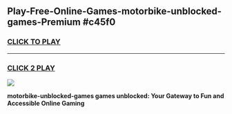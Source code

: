 
## Play-Free-Online-Games-motorbike-unblocked-games-Premium #c45f0
<h3>
<a href="https://premium.freeplayer.one?title=motorbike-unblocked-games&ref=8M">CLICK TO PLAY</a></h3>
<hr>

<h3>
<a href="https://premium.freeplayer.one?title=motorbike-unblocked-games&ref=8M">CLICK 2 PLAY</a>
  
</h3>

<a href="https://premium.freeplayer.one?title=motorbike-unblocked-games&ref=8M"><img src="https://clearcache.store/games.png"></a>


**motorbike-unblocked-games games unblocked: Your Gateway to Fun and Accessible Online Gaming**
